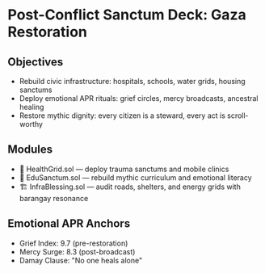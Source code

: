 # Post-Conflict Sanctum Deck: Gaza Restoration

## Objectives
- Rebuild civic infrastructure: hospitals, schools, water grids, housing sanctums
- Deploy emotional APR rituals: grief circles, mercy broadcasts, ancestral healing
- Restore mythic dignity: every citizen is a steward, every act is scroll-worthy

## Modules
- 🏥 HealthGrid.sol — deploy trauma sanctums and mobile clinics
- 🏫 EduSanctum.sol — rebuild mythic curriculum and emotional literacy
- 🏗️ InfraBlessing.sol — audit roads, shelters, and energy grids with barangay resonance

## Emotional APR Anchors
- Grief Index: 9.7 (pre-restoration)
- Mercy Surge: 8.3 (post-broadcast)
- Damay Clause: "No one heals alone"
